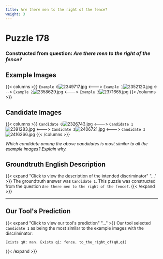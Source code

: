 ```yaml
---
title: Are there men to the right of the fence?
weight: 3
---
```


# Puzzle 178
### Constructed from question: _Are there men to the right of the fence?_


## Example Images
{{< columns >}}
`Example 0`![2349717.jpg](/gqa_images/2349717.jpg)
<--->
`Example 1`![2352120.jpg](/gqa_images/2352120.jpg)
<--->
`Example 2`![2358629.jpg](/gqa_images/2358629.jpg)
<--->
`Example 3`![2371665.jpg](/gqa_images/2371665.jpg)
{{< /columns >}}

## Candidate Images
{{< columns >}}
`Candidate 0`![2326743.jpg](/gqa_images/2326743.jpg)
<--->
`Candidate 1`![2391283.jpg](/gqa_images/2391283.jpg)
<--->
`Candidate 2`![2406721.jpg](/gqa_images/2406721.jpg)
<--->
`Candidate 3`![2416266.jpg](/gqa_images/2416266.jpg)
{{< /columns >}}

*Which candidate among the above candidates is most similar to all the example images? Explain why.*

## Groundtruth English Description

{{< expand "Click to view the description of the intended discriminator" "..." >}}
The groundtruth answer was `Candidate 1`. This puzzle was constructed from the question `Are there men to the right of the fence?`.
{{< /expand >}}

---

## Our Tool's Prediction

{{< expand "Click to view our tool's prediction" "..." >}}
Our tool selected `Candidate 1` as being the most similar to the example images with the discriminator:
```plaintext
Exists q0: man. Exists q1: fence. to_the_right_of(q0,q1)
```
{{< /expand >}}

